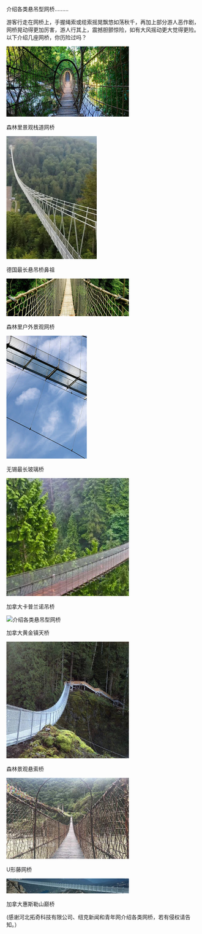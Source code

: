 介绍各类悬吊型网桥.........


游客行走在网桥上，手握绳索或缆索摇晃飘悠如荡秋千，再加上部分游人恶作剧，网桥晃动得更加厉害，游人行其上，震撼胆颤惊险，如有大风摇动更大觉得更险。以下介绍几座网桥，你历险过吗？


![介绍各类悬吊型网桥](https://github.com/ywangnccu/ywang/blob/main/images/NetBridge/NetBridge.jpg)

森林里景观栈道网桥


![介绍各类悬吊型网桥](https://github.com/ywangnccu/ywang/blob/main/images/NetBridge/NetBridgeGerman.jpg)

德国最长悬吊桥鼻祖


![介绍各类悬吊型网桥](https://github.com/ywangnccu/ywang/blob/main/images/NetBridge/NetBridge3.jpg)

森林里户外景观网桥


![介绍各类悬吊型网桥](https://github.com/ywangnccu/ywang/blob/main/images/NetBridge/NetBridgeGlass.jpg)

无锡最长玻璃桥


![介绍各类悬吊型网桥](https://github.com/ywangnccu/ywang/blob/main/images/NetBridge/NetBridgeCapilano.jpg)

加拿大卡普兰诺吊桥


![介绍各类悬吊型网桥](https://github.com/ywangnccu/ywang/blob/main/images/NetBridge/NetBridgeGolden.jpg)

加拿大黄金镇天桥


![介绍各类悬吊型网桥](https://github.com/ywangnccu/ywang/blob/main/images/NetBridge/NetBridge1.jpg)

森林景观悬索桥


![介绍各类悬吊型网桥](https://github.com/ywangnccu/ywang/blob/main/images/NetBridge/NetBridgeU.jpg)

U形藤网桥


![介绍各类悬吊型网桥](https://github.com/ywangnccu/ywang/blob/main/images/NetBridge/NetBridgePeak.jpg)

加拿大惠斯勒山巅桥


(感谢河北拓奇科技有限公司、纽克新闻和青年网介绍各类网桥，若有侵权请告知。）
